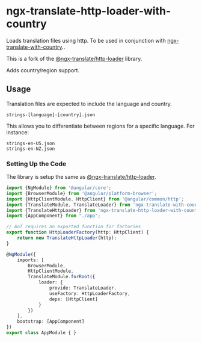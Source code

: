 # ngx-translate-http-loader-with-country

Loads translation files using http. To be used in conjunction with [ngx-translate-with-country](https://github.com/sOoT/ngx-translate-with-country)..

This is a fork of the [@ngx-translate/http-loader](https://github.com/ngx-translate/http-loader) library.

Adds country/region support.

## Usage

Translation files are expected to include the language and country.

```
strings-[language]-[country].json
```

This allows you to differentiate between regions for a specific language. For instance:
```
strings-en-US.json
strings-en-NZ.json
```

### Setting Up the Code

The library is setup the same as [@ngx-translate/http-loader](https://github.com/ngx-translate/http-loader).

```ts
import {NgModule} from '@angular/core';
import {BrowserModule} from '@angular/platform-browser';
import {HttpClientModule, HttpClient} from '@angular/common/http';
import {TranslateModule, TranslateLoader} from 'ngx-translate-with-country';
import {TranslateHttpLoader} from 'ngx-translate-http-loader-with-country';
import {AppComponent} from "./app";

// AoT requires an exported function for factories
export function HttpLoaderFactory(http: HttpClient) {
    return new TranslateHttpLoader(http);
}

@NgModule({
    imports: [
        BrowserModule,
        HttpClientModule,
        TranslateModule.forRoot({
            loader: {
                provide: TranslateLoader,
                useFactory: HttpLoaderFactory,
                deps: [HttpClient]
            }
        })
    ],
    bootstrap: [AppComponent]
})
export class AppModule { }
```
